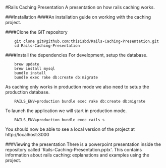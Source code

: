 #Rails Caching Presentation
A presentation on how rails caching works.

###Installation
####An installation guide on working with the caching project.

####Clone the GIT repository
```
    git clone git@github.com:thisisbd/Rails-Caching-Presentation.git
    cd Rails-Caching-Presentation
```

####Install the dependencies
For development, setup the database.
```
    brew update
    brew install mysql
    bundle install
    bundle exec rake db:create db:migrate
```

As caching only works in production mode we also need to setup the production database.
```
    RAILS_ENV=production bundle exec rake db:create db:migrate
```

To launch the application we will start in production mode.
```
    RAILS_ENV=production bundle exec rails s
```

You should now be able to see a local version of the project at http://localhost:3000

###Viewing the presentation
There is a powerpoint presentation inside the repository called 'Rails-Caching-Presentation.pptx'.
This contains information about rails caching: explanations and examples using the project.